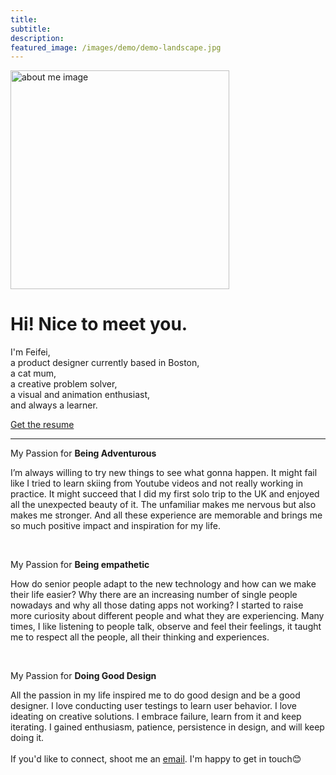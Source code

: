 ```yaml
---
title: 
subtitle: 
description: 
featured_image: /images/demo/demo-landscape.jpg
---
```


<div class="container">
  <div class="row">
    <div class="col">
        <img src="images/aboutme.jpg" alt="about me image" width="350">
    </div>
    <div class="col">
        <h1>Hi! Nice to meet you.</h1>
        <p>I'm Feifei, <br>
        a product designer currently based in Boston,<br>
        a cat mum,<br>
        a creative problem solver,<br>
        a visual and animation enthusiast,<br>
        and always a learner.<br></p>
        <a href="{{ site.links.baseurl }}{{ site.links.resume }}" target="_blank" class="btn btn-dark">Get the resume</a>
    </div>
  </div>
</div>

<hr>
<p>My Passion for <strong>Being Adventurous</strong></p>
<p>I’m always willing to try new things to see what gonna happen. It might fail like I tried to learn skiing from Youtube videos and not really working in practice. It might succeed that I did my first solo trip to the UK and enjoyed all the unexpected beauty of it. The unfamiliar makes me nervous but also makes me stronger. And all these experience are memorable and brings me so much positive impact and inspiration for my life. </p>
<br>
<p>My Passion for <strong>Being empathetic</strong></p>
<p>How do senior people adapt to the new technology and how can we make their life easier? Why there are an increasing number of single people nowadays and why all those dating apps not working? I started to raise more curiosity about different people and what they are experiencing. Many times, I like listening to people talk, observe and feel their feelings, it taught me to respect all the people, all their thinking and experiences.</p>
<br>
<p>My Passion for <strong>Doing Good Design</strong></p>
<p class="main">All the passion in my life inspired me to do good design and be a good designer. I love conducting user testings to learn user behavior. I love ideating on creative solutions. I embrace failure, learn from it and keep iterating. I gained enthusiasm, patience, persistence in design, and will keep doing it.
<br>
<br>
If you'd like to connect, shoot me an <a href = "mailto: fffeiguo@gmail.com">email</a>. I'm happy to get in touch😊</p>
